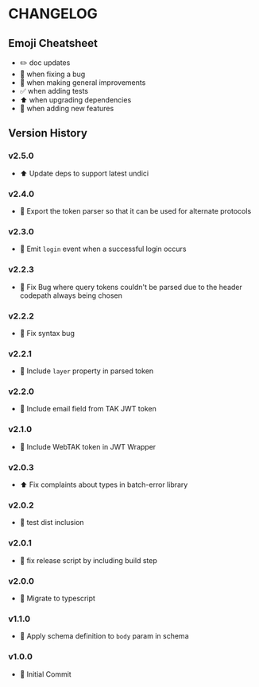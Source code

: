 # CHANGELOG

## Emoji Cheatsheet
- :pencil2: doc updates
- :bug: when fixing a bug
- :rocket: when making general improvements
- :white_check_mark: when adding tests
- :arrow_up: when upgrading dependencies
- :tada: when adding new features

## Version History

### v2.5.0

- :arrow_up: Update deps to support latest undici

### v2.4.0

- :tada: Export the token parser so that it can be used for alternate protocols

### v2.3.0

- :tada: Emit `login` event when a successful login occurs

### v2.2.3

- :bug: Fix Bug where query tokens couldn't be parsed due to the header codepath always being chosen

### v2.2.2

- :bug: Fix syntax bug

### v2.2.1

- :bug: Include `layer` property in parsed token

### v2.2.0

- :tada: Include email field from TAK JWT token

### v2.1.0

- :tada: Include WebTAK token in JWT Wrapper

### v2.0.3

- :arrow_up: Fix complaints about types in batch-error library

### v2.0.2

- :bug: test dist inclusion

### v2.0.1

- :bug: fix release script by including build step

### v2.0.0

- :rocket: Migrate to typescript

### v1.1.0

- :bug: Apply schema definition to `body` param in schema

### v1.0.0

- :tada: Initial Commit

